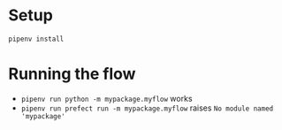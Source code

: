 # Setup

`pipenv install`

# Running the flow

- `pipenv run python -m mypackage.myflow` works
- `pipenv run prefect run -m mypackage.myflow` raises `No module named 'mypackage'`
